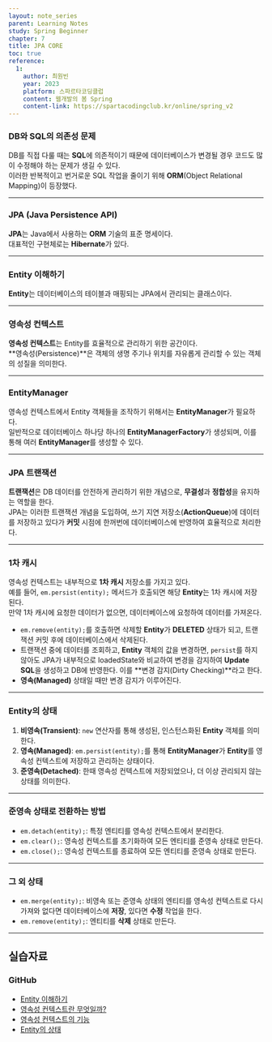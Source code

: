 ```yaml
---
layout: note_series
parent: Learning Notes
study: Spring Beginner
chapter: 7
title: JPA CORE
toc: true
reference:
  1:
    author: 최원빈
    year: 2023
    platform: 스파르타코딩클럽
    content: 웹개발의 봄 Spring
    content-link: https://spartacodingclub.kr/online/spring_v2
---
```


### DB와 SQL의 의존성 문제
DB를 직접 다룰 때는 **SQL**에 의존적이기 때문에 데이터베이스가 변경될 경우 코드도 많이 수정해야 하는 문제가 생길 수 있다.  
이러한 반복적이고 번거로운 SQL 작업을 줄이기 위해 **ORM**(Object Relational Mapping)이 등장했다.

---

### JPA (Java Persistence API)
**JPA**는 Java에서 사용하는 **ORM** 기술의 표준 명세이다.  
대표적인 구현체로는 **Hibernate**가 있다.

---

### Entity 이해하기
**Entity**는 데이터베이스의 테이블과 매핑되는 JPA에서 관리되는 클래스이다.

---

### 영속성 컨텍스트
**영속성 컨텍스트**는 Entity를 효율적으로 관리하기 위한 공간이다.  
**영속성(Persistence)**은 객체의 생명 주기나 위치를 자유롭게 관리할 수 있는 객체의 성질을 의미한다.

---

### EntityManager
영속성 컨텍스트에서 Entity 객체들을 조작하기 위해서는 **EntityManager**가 필요하다.  
일반적으로 데이터베이스 하나당 하나의 **EntityManagerFactory**가 생성되며, 이를 통해 여러 **EntityManager**를 생성할 수 있다.

---

### JPA 트랜잭션
**트랜잭션**은 DB 데이터를 안전하게 관리하기 위한 개념으로, **무결성**과 **정합성**을 유지하는 역할을 한다.  
JPA는 이러한 트랜잭션 개념을 도입하여, 쓰기 지연 저장소(**ActionQueue**)에 데이터를 저장하고 있다가 **커밋** 시점에 한꺼번에 데이터베이스에 반영하여 효율적으로 처리한다.

---

### 1차 캐시
영속성 컨텍스트는 내부적으로 **1차 캐시** 저장소를 가지고 있다.  
예를 들어, `em.persist(entity);` 메서드가 호출되면 해당 **Entity**는 1차 캐시에 저장된다.  
만약 1차 캐시에 요청한 데이터가 없으면, 데이터베이스에 요청하여 데이터를 가져온다.

- `em.remove(entity);`를 호출하면 삭제할 **Entity**가 **DELETED** 상태가 되고, 트랜잭션 커밋 후에 데이터베이스에서 삭제된다.
- 트랜잭션 중에 데이터를 조회하고, **Entity** 객체의 값을 변경하면, `persist`를 하지 않아도 JPA가 내부적으로 loadedState와 비교하여 변경을 감지하여 **Update SQL**을 생성하고 DB에 반영한다. 이를 **변경 감지(Dirty Checking)**라고 한다.
- **영속(Managed)** 상태일 때만 변경 감지가 이루어진다.

---

### Entity의 상태
1. **비영속(Transient)**: `new` 연산자를 통해 생성된, 인스턴스화된 **Entity** 객체를 의미한다.
2. **영속(Managed)**: `em.persist(entity);`를 통해 **EntityManager**가 **Entity**를 영속성 컨텍스트에 저장하고 관리하는 상태이다.
3. **준영속(Detached)**: 한때 영속성 컨텍스트에 저장되었으나, 더 이상 관리되지 않는 상태를 의미한다.

---

### 준영속 상태로 전환하는 방법
- `em.detach(entity);`: 특정 엔티티를 영속성 컨텍스트에서 분리한다.
- `em.clear();`: 영속성 컨텍스트를 초기화하여 모든 엔티티를 준영속 상태로 만든다.
- `em.close();`: 영속성 컨텍스트를 종료하여 모든 엔티티를 준영속 상태로 만든다.

---

### 그 외 상태
- `em.merge(entity);`: 비영속 또는 준영속 상태의 엔티티를 영속성 컨텍스트로 다시 가져와 없다면 데이터베이스에 **저장**, 있다면 **수정** 작업을 한다.
- `em.remove(entity);`: 엔티티를 **삭제** 상태로 만든다.

---

## 실습자료
### GitHub
- [Entity 이해하기](https://github.com/JISU-YANG/study-jpa-core/commit/13086110d807c737d9c98c6bee39e6c82eac62a8)
- [영속성 컨텍스트란 무엇일까?](https://github.com/JISU-YANG/study-jpa-core/commit/e0ebc4bee88b2630090cf299a32f4ff42a70d7ba)
- [영속성 컨텍스트의 기능](https://github.com/JISU-YANG/study-jpa-core/commit/de8600af82ff487af28dd246f43866741eedc390)
- [Entity의 상태](https://github.com/JISU-YANG/study-jpa-core/commit/4d1e14db15ce225a4b6522313c2cdee54c9e465f)